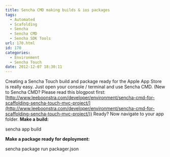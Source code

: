 ```yaml
---
title: Sencha CMD making builds & ios packages
tags:
  - Automated
  - Scafolding
  - Sencha
  - Sencha CMD
  - Sencha SDK Tools
url: 170.html
id: 170
categories:
  - Environment
  - Sencha Touch
date: 2012-12-07 18:30:11
---
```


Creating a Sencha Touch build and package ready for the Apple App Store is really easy. Just open your console / terminal and use Sencha CMD. (New to Sencha CMD? Please read this blogpost first: [http://www.leeboonstra.com/developer/environment/sencha-cmd-for-scaffolding-sencha-touch-mvc-project/](http://www.leeboonstra.com/developer/environment/sencha-cmd-for-scaffolding-sencha-touch-mvc-project/)) Ready? Now navigate to your app folder. **Make a build:**

sencha app build 

**Make a package ready for deployment:**

sencha package run packager.json